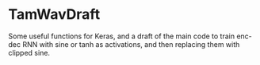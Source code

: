 # TamWavDraft
Some useful functions for Keras, and a draft of the main code to train enc-dec RNN with sine or tanh as activations, and then replacing them with clipped sine.
